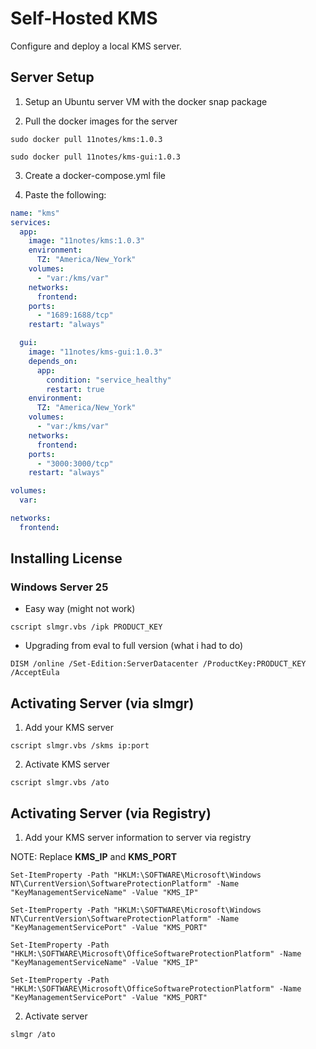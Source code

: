 # Self-Hosted KMS

Configure and deploy a local KMS server.

## Server Setup

1. Setup an Ubuntu server VM with the docker snap package

2. Pull the docker images for the server
```shell
sudo docker pull 11notes/kms:1.0.3 
```
```shell
sudo docker pull 11notes/kms-gui:1.0.3
```
3. Create a docker-compose.yml file

4. Paste the following:

```yaml
name: "kms"
services:
  app:
    image: "11notes/kms:1.0.3"
    environment:
      TZ: "America/New_York"
    volumes:
      - "var:/kms/var"
    networks:
      frontend:
    ports:
      - "1689:1688/tcp"
    restart: "always"

  gui:
    image: "11notes/kms-gui:1.0.3"
    depends_on:
      app:
        condition: "service_healthy"
        restart: true
    environment:
      TZ: "America/New_York"
    volumes:
      - "var:/kms/var"
    networks:
      frontend:
    ports:
      - "3000:3000/tcp"
    restart: "always"

volumes:
  var:

networks:
  frontend:
```

## Installing License

### Windows Server 25

- Easy way (might not work)
```shell
cscript slmgr.vbs /ipk PRODUCT_KEY
```

- Upgrading from eval to full version (what i had to do)
```shell
DISM /online /Set-Edition:ServerDatacenter /ProductKey:PRODUCT_KEY /AcceptEula
```

## Activating Server (via slmgr)

1. Add your KMS server

```shell
cscript slmgr.vbs /skms ip:port
```

2. Activate KMS server

```shell
cscript slmgr.vbs /ato
```

## Activating Server (via Registry)

1. Add your KMS server information to server via registry

NOTE: Replace **KMS_IP** and **KMS_PORT**

```shell
Set-ItemProperty -Path "HKLM:\SOFTWARE\Microsoft\Windows NT\CurrentVersion\SoftwareProtectionPlatform" -Name "KeyManagementServiceName" -Value "KMS_IP"

Set-ItemProperty -Path "HKLM:\SOFTWARE\Microsoft\Windows NT\CurrentVersion\SoftwareProtectionPlatform" -Name "KeyManagementServicePort" -Value "KMS_PORT"

Set-ItemProperty -Path "HKLM:\SOFTWARE\Microsoft\OfficeSoftwareProtectionPlatform" -Name "KeyManagementServiceName" -Value "KMS_IP"

Set-ItemProperty -Path "HKLM:\SOFTWARE\Microsoft\OfficeSoftwareProtectionPlatform" -Name "KeyManagementServicePort" -Value "KMS_PORT"
```

2. Activate server

```shell
slmgr /ato
```